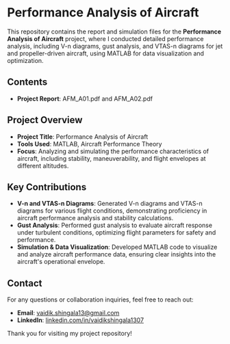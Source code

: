 # Performance Analysis of Aircraft

This repository contains the report and simulation files for the **Performance Analysis of Aircraft** project, where I conducted detailed performance analysis, including V-n diagrams, gust analysis, and VTAS-n diagrams for jet and propeller-driven aircraft, using MATLAB for data visualization and optimization.

## Contents

- **Project Report**: AFM_A01.pdf and AFM_A02.pdf

## Project Overview

- **Project Title**: Performance Analysis of Aircraft
- **Tools Used**: MATLAB, Aircraft Performance Theory
- **Focus**: Analyzing and simulating the performance characteristics of aircraft, including stability, maneuverability, and flight envelopes at different altitudes.

## Key Contributions

- **V-n and VTAS-n Diagrams**: Generated V-n diagrams and VTAS-n diagrams for various flight conditions, demonstrating proficiency in aircraft performance analysis and stability calculations.
- **Gust Analysis**: Performed gust analysis to evaluate aircraft response under turbulent conditions, optimizing flight parameters for safety and performance.
- **Simulation & Data Visualization**: Developed MATLAB code to visualize and analyze aircraft performance data, ensuring clear insights into the aircraft's operational envelope.

## Contact

For any questions or collaboration inquiries, feel free to reach out:

- **Email**: [vaidik.shingala13@gmail.com](mailto:vaidik.shingala13@gmail.com)
- **LinkedIn**: [linkedin.com/in/vaidikshingala1307](https://linkedin.com/in/vaidikshingala1307)

Thank you for visiting my project repository!
